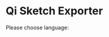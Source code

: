 # Qi Sketch Exporter

Please choose language:

<script>
var language = navigator.language || navigator.browserLanguage;
if (language.indexOf("zh") != -1) {
    location.href += "zh-CN/";
} else {
    location.href += "en/";
}
</script>